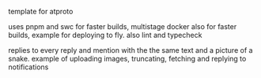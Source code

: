 template for atproto

uses pnpm and swc for faster builds, multistage docker also for faster builds, example for deploying to fly. also lint and typecheck

replies to every reply and mention with the the same text and a picture of a snake. example of uploading images, truncating, fetching and replying to notifications
